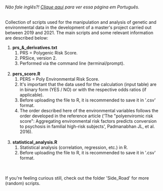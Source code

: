 <h6> Não fale inglês?! <a href = "https://github.com/gosvnavarro/The_Path/blob/Main_Road/README.md">Clique aqui</a> para ver essa página em Português.</h6>

Collection of scripts used for the manipulation and analysis of genetic and environmental data in the development of a master's project carried out between 2019 and 2021. The main scripts and some relevant information are described below:
<br>
<ol>
    <li><b>prs_&_derivatives.txt</b>
    <ol>
        <li>PRS = Polygenic Risk Score.</li>
        <li>PRSice, version 2.</li>
        <li>Performed via the command line (terminal/prompt).</li>
    </ol>
    </li>
				<br>
    <li><b>pers_score.R</b>
				<ol>
        <li>PERS = Poly Environmental Risk Score.</li>
        <li>It's important that the data used for the calculation (input table) are in binary form (YES / NO) or with the respective odds ratios (if applicable).</li>
        <li>Before uploading the file to R, it is recommended to save it in '.csv' format.</li>
								<li>The order described here of the environmental variables follows the order developed in the reference article ('The "polyenviromic risk score": Aggregating environmental risk factors predicts conversion to psychosis in familial high-risk subjects', Padmanabhan JL, et al. 2016).</li>
    </ol>
				</li>
				<br>
    <li><b>statistical_analysis.R</b>
    <ol>
        <li>Statistical analysis (correlation, regression, etc.) in R.</li>
        <li>Before uploading the file to R, it is recommended to save it in '.csv' format.</li>
    </ol>
    </li>
</ol>
<br>
<br>
If you're feeling curious still, check out the folder 'Side_Road' for more (random) scripts.
